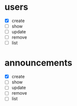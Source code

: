 # users
- [x] create
- [ ] show
- [ ] update
- [ ] remove
- [ ] list

# announcements
- [x] create
- [ ] show
- [ ] update
- [ ] remove
- [ ] list
